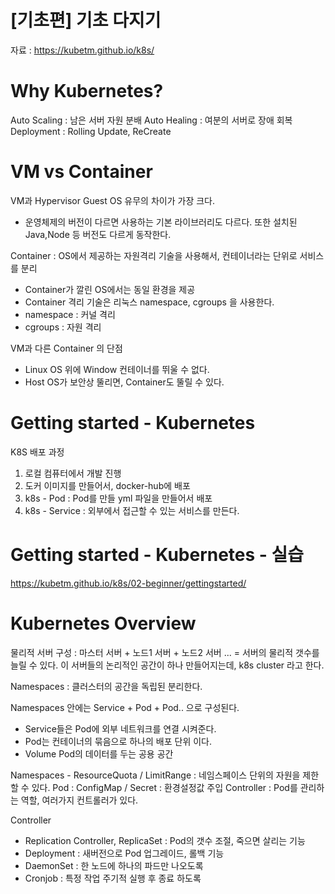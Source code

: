 

# [기초편] 기초 다지기

자료 : https://kubetm.github.io/k8s/


# Why Kubernetes?

Auto Scaling : 남은 서버 자원 분배
Auto Healing : 여분의 서버로 장애 회복 
Deployment : Rolling Update, ReCreate

# VM vs Container


VM과 Hypervisor Guest OS 유무의 차이가 가장 크다.
- 운영체제의 버전이 다르면 사용하는 기본 라이브러리도 다르다. 또한 설치된 Java,Node 등 버전도 다르게 동작한다.  

Container : OS에서 제공하는 자원격리 기술을 사용해서, 컨테이너라는 단위로 서비스를 분리 
- Container가 깔린 OS에서는 동일 환경을 제공
- Container 격리 기술은 리눅스 namespace, cgroups 을 사용한다.
- namespace : 커널 격리
- cgroups : 자원 격리 

VM과 다른 Container 의 단점 
- Linux OS 위에 Window 컨테이너를 뛰울 수 없다. 
- Host OS가 보안상 뚤리면, Container도 뚤릴 수 있다.

# Getting started - Kubernetes

K8S 배포 과정
1. 로컬 컴퓨터에서 개발 진행
2. 도커 이미지를 만들어서, docker-hub에 배포
3. k8s - Pod : Pod를 만들 yml 파일을 만들어서 배포
4. k8s - Service : 외부에서 접근할 수 있는 서비스를 만든다.


# Getting started - Kubernetes - 실습

https://kubetm.github.io/k8s/02-beginner/gettingstarted/


# Kubernetes Overview

물리적 서버 구성 : 마스터 서버 + 노드1 서버 + 노드2 서버 ... = 서버의 물리적 갯수를 늘릴 수 있다.
이 서버들의 논리적인 공간이 하나 만들어지는데, k8s cluster 라고 한다.

Namespaces : 클러스터의 공간을 독립된 분리한다.

Namespaces 안에는 Service + Pod + Pod.. 으로 구성된다. 
- Service들은 Pod에 외부 네트워크를 연결 시켜준다.
- Pod는 컨테이너의 묶음으로 하나의 배포 단위 이다. 
- Volume Pod의 데이터를 두는 공용 공간 

Namespaces - ResourceQuota / LimitRange : 네임스페이스 단위의 자원을 제한할 수 있다.
Pod : ConfigMap / Secret : 환경설정값 주입
Controller : Pod를 관리하는 역할, 여러가지 컨트롤러가 있다.  

Controller
- Replication Controller, ReplicaSet : Pod의 갯수 조절, 죽으면 살리는 기능 
- Deployment : 새버전으로 Pod 업그레이드, 롤백 기능 
- DaemonSet : 한 노드에 하나의 파드만 나오도록 
- Cronjob : 특정 작업 주기적 실행 후 종료 하도록

